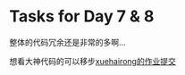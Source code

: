 # Tasks for Day 7 & 8

整体的代码冗余还是非常的多啊...

想看大神代码的可以移步[xuehairong的作业提交](https://github.com/xuehairong/practice_baidu/tree/master/Layout)